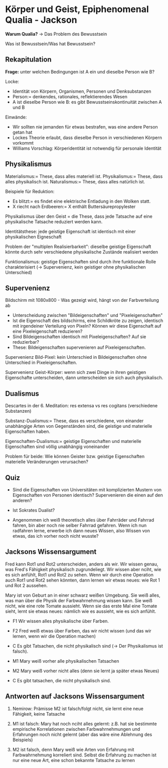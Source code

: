# Körper und Geist, Epiphenomenal Qualia - Jackson

**Warum Qualia?** -> Das Problem des Bewusstsein

Was ist Bewusstsein/Was hat Bewusstsein?

## Rekapitulation

**Frage:** unter welchen Bedingungen ist A ein und dieselbe Person wie B?

Locke:
* Identität von Körpern, Organismen, Personen und Denksubstanzen
* Person:= denkendes, rationales, reflektierendes Wesen
* A ist dieselbe Person wie B: es gibt Bewusstseinskontinuität zwischen A und B

Einwände:

* Wir sollten nie jemanden für etwas bestrafen, was eine andere Person getan hat
* Lockes Theorie erlaubt, dass dieselbe Person in verschiedenen Körpern vorkommt
* Williams Vorschlag: Körperidentität ist notwendig für personale Identität

## Physikalismus

Materialismus:= These, dass alles materiell ist.
Physikalismus:= These, dass alles physikalisch ist.
Naturalismus:= These, dass alles natürlich ist.

Beispiele für Reduktion:

* Es blitzt:= es findet eine elektrische Entladung in den Wolken statt.
* X riecht nach Erdbeeren:= X enthält Buttersäurepropylester

Physikalismus über den Geist = die These, dass jede Tatsache auf eine physikalische Tatsache reduziert werden kann.

Identitätsthese: jede geistige Eigenschaft ist identisch mit einer physikalischen Eigneschaft

Problem der "multiplen Realisierbarkeit": dieselbe geistige Eigenschaft könnte durch sehr verschiedene physikalische Zustände realisiert werden

Funktionalismus: geistige Eigenschaften sind durch ihre funktionale Rolle charakterisiert (-> Supervenienz, kein geistiger ohne physikalischen Unterschied)

## Supervenienz

Bildschirm mit 1080x800 - Was gezeigt wird, hängt von der Farbverteilung ab

* Unterscheidung zwischen "Bildeigenschaften" und "Pixeleigenschaften"
* Ist die Eigenschaft des bildschirms, eine Schildkröte zu zeigen, identisch mit irgendeiner Verteilung von Pixeln? Können wir diese Eigenschaft auf eine Pixeleigenschaft reduzieren?
* Sind Bildeigenschaften identisch mit Pixeleigenschaften? Auf sie reduzierbar?
* These: Bildeigenschaften supervenieren auf Pixeleigenschaften.

Supervenienz Bild-Pixel: kein Unterschied in Bildeigenschaften ohne Unterschied in Pixeleigenschaften.

Supervenienz Geist-Körper: wenn sich zwei Dinge in ihren geistigen Eigenschafte unterscheiden, dann unterscheiden sie sich auch physikalisch.

## Dualismus

Descartes in der 6. Meditation: res extensa vs res cogitans (verschiedene Substanzen)

Substanz-Dualismus:= These, dass es verschiedene, von einander unabhängige Arten von Gegenständen sind, die geistige und materielle Eigenschaften haben.

Eigenschaften-Dualismus:= geistige Eigenschaften und materielle Eigenschaften sind völlig unabhängig voneinander

Problem für beide: Wie können Geister bzw. geistige Eigenschaften materielle Veränderungen verursachen?

## Quiz

* Sind die Eigenschaften von Universitäten mit komplizierten Mustern von Eigenschaften von Personen identisch? Supervenieren die einen auf den anderen?

* Ist Sokrates Dualist?

* Angenommen ich weiß theoretisch alles über Fahrräder und Fahrrad fahren, bin aber noch nie selber Fahrrad gefahren. Wenn ich nun radfahren lerne, erwerbe ich dann neues Wissen, also Wissen von etwas, das ich vorher noch nicht wusste?


## Jacksons Wissensargument

Fred kann Rot1 und Rot2 unterscheiden, anders als wir. Wir wissen genau, was Fred's Fähigkeit physikalisch zugrundeliegt. Wir wissen aber nciht, wie es sich anfühlt, Rot1 und Rot2 zu sehen. Wenn wir durch eine Operation auch Rot1 und Rot2 sehen könnten, dann lernen wir etwas neues: wie Rot 1 und Rot 2 aussehen.

Mary ist von Geburt an in einer schwarz weißen Umgebung. Sie weiß alles, was man über die Physik der Farbwahrnehmung wissen kann. Sie weiß nicht, wie eine rote Tomate aussieht. Wenn sie das erste Mal eine Tomate sieht, lernt sie etwas neues: nämlich wie es aussieht, wie es sich anfühlt.

* F1 Wir wissen alles physikalische über Farben.
* F2 Fred weiß etwas über Farben, das wir nicht wissen (und das wir lernen, wenn wir die Operation machen)
* C Es gibt Tatsachen, die nicht physikalisch sind (-> Der Physikalismus ist falsch).

* M1 Mary weiß vorher alle physikalischen Tatsachen
* M2 Mary weiß vorher nicht alles (denn sie lernt ja später etwas Neues)
* C Es gibt tatsachen, die nicht physikalisch sind.

## Antworten auf Jacksons Wissensargument

1. Nemirow: Prämisse M2 ist falsch/folgt nicht, sie lernt eine neue Fähigkeit, keine Tatsache
2. M1 ist falsch: Mary hat noch nciht alles gelernt: z.B. hat sie bestimmte empirische Korrelationen zwischen Farbwahrnehmungen und Erfahrungen noch nicht gelernt (aber das wäre eine Ablehnung des Beispiels)

2. M2 ist falsch, denn Mary weiß wie Arten von Erfahrung mit Farbwahrnehmung korreliert sind. Selbst die Erfahrung zu machen ist nur eine neue Art, eine schon bekannte Tatsache zu lernen
